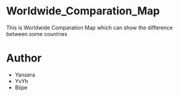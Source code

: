# Worldwide_Comparation_Map

This is Worldwide Comparation Map which can show the difference between some countries

# Author
* Yansera
* YvYh
* Blipe

